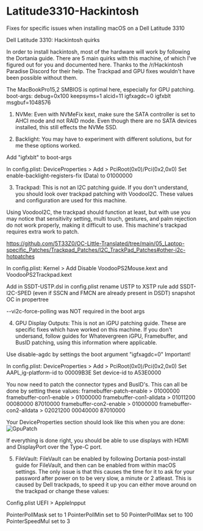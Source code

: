 # Latitude3310-Hackintosh
Fixes for specific issues when installing macOS on a Dell Latitude 3310

Dell Latitude 3310: Hackintosh quirks

In order to install hackintosh, most of the hardware will work by 
following the Dortania guide.
There are 5 main quirks with this machine, of which I've figured out for 
you and documented here.
Thanks to the /r/Hackintosh Paradise Discord for their help. The Trackpad 
and GPU fixes wouldn't have been
possible without them.

The MacBookPro15,2 SMBIOS is optimal here, especially for GPU patching.
boot-args: debug=0x100 keepsyms=1 alcid=11
 igfxagdc=0 igfxblt msgbuf=1048576

1. NVMe:
Even with NVMeFix kext, make sure the SATA controller is set to AHCI mode 
and not RAID mode. Even though there
are no SATA devices installed, this still effects the NVMe SSD.

2. Backlight:
You may have to experiment with different solutions, but for me these 
options worked.

Add "igfxblt" to boot-args

In config.plist:
DeviceProperties > Add > PciRoot(0x0)/Pci(0x2,0x0)
Set enable-backlight-registers-fix (Data) to 01000000

3. Trackpad:
This is not an I2C patching guide. If you don't understand, you should 
look over trackpad patching with VoodooI2C. These values and
configuration are used for this machine.

Using VoodooI2C, the trackpad should function at least, but with use you 
may notice that sensitivity setting,
multi touch, gestures, and palm rejection do not work properly, making it 
difficult to use. This machine's
trackpad requires extra work to patch.

https://github.com/5T33Z0/OC-Little-Translated/tree/main/05_Laptop-specific_Patches/Trackpad_Patches/I2C_TrackPad_Patches#other-i2c-hotpatches

In config.plist:
Kernel > Add
Disable VoodooPS2Mouse.kext and VoodooPS2Trackpad.kext

Add in SSDT-USTP.dsl
in config.plist rename USTP to XSTP rule
add SSDT-I2C-SPED (even if SSCN and FMCN are already present in DSDT)
snapshot OC in propertree

--vi2c-force-polling was NOT required in the boot args

4. GPU Display Outputs:
This is not an iGPU patching guide. These are specific fixes which have 
worked on this machine.
If you don't undersand, follow guides for Whatevergreen iGPU, Framebuffer, 
and BusID patching, using this information where applicable.


Use disable-agdc by settings the boot argument "igfxagdc=0"
Important!

In config.plist:
DeviceProperties > Add > PciRoot(0x0)/Pci(0x2,0x0)
Set AAPL,ig-platform-id to 00009B3E
Set device-id to A53E0000

You now need to patch the connector types and BusID's. This can all be 
done by setting these values:
framebuffer-patch-enable > 01000000
framebuffer-con1-enable > 01000000
framebuffer-con1-alldata > 01011200 00080000 87010000
framebuffer-con2-enable > 01000000
framebuffer-con2-alldata > 02021200 00040000 87010000

Your DeviceProperties section should look like this when you are done:
![GpuPatch](https://github.com/silvercreeper356/Latitude3310-Hackintosh/assets/76752846/62a41fd8-1b5d-4093-9514-49d53c081016)


If everything is done right, you should be able to use displays with HDMI and DisplayPort over the Type-C port.


5. FileVault:
FileVault can be enabled by following Dortania post-install guide for 
FileVault, and then can be enabled from within
macOS settings. The only issue is that this causes the time for it to ask 
for your password after power on
to be very slow, a minute or 2 atleast.
This is caused by Dell trackpads, to speed it up you can either move 
around on the trackpad or change these values:

Config.plist UEFI > AppleInpput

PointerPollMask set to 1
PointerPollMin set to 50
PointerPollMax set to 100
PointerSpeedMul set to 3

